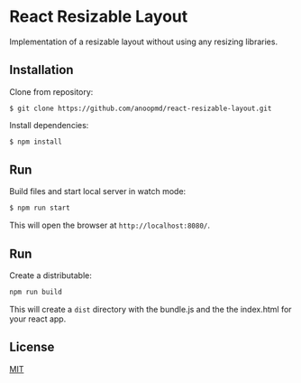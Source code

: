 # React Resizable Layout

Implementation of a resizable layout without using any resizing libraries.

## Installation
Clone from repository:
```
$ git clone https://github.com/anoopmd/react-resizable-layout.git
```
Install dependencies:
```js
$ npm install
```

## Run
Build files and start local server in watch mode:
```js
$ npm run start
```
This will open the browser at `http://localhost:8080/`.

## Run
Create a distributable:
```bash
npm run build
```
This will create a `dist` directory with the bundle.js and the the index.html for your react app.

## License
[MIT](LICENSE)
